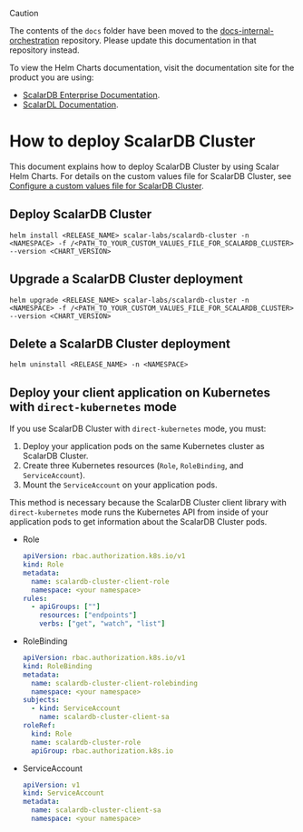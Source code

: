 > [!CAUTION]
> 
> The contents of the `docs` folder have been moved to the [docs-internal-orchestration](https://github.com/scalar-labs/docs-internal-orchestration) repository. Please update this documentation in that repository instead.
> 
> To view the Helm Charts documentation, visit the documentation site for the product you are using:
> 
> - [ScalarDB Enterprise Documentation](https://scalardb.scalar-labs.com/docs/latest/helm-charts/getting-started-scalar-helm-charts/).
> - [ScalarDL Documentation](https://scalardl.scalar-labs.com/docs/latest/helm-charts/getting-started-scalar-helm-charts/).

# How to deploy ScalarDB Cluster

This document explains how to deploy ScalarDB Cluster by using Scalar Helm Charts. For details on the custom values file for ScalarDB Cluster, see [Configure a custom values file for ScalarDB Cluster](./configure-custom-values-scalardb-cluster.md).

## Deploy ScalarDB Cluster

```console
helm install <RELEASE_NAME> scalar-labs/scalardb-cluster -n <NAMESPACE> -f /<PATH_TO_YOUR_CUSTOM_VALUES_FILE_FOR_SCALARDB_CLUSTER> --version <CHART_VERSION>
```

## Upgrade a ScalarDB Cluster deployment

```console
helm upgrade <RELEASE_NAME> scalar-labs/scalardb-cluster -n <NAMESPACE> -f /<PATH_TO_YOUR_CUSTOM_VALUES_FILE_FOR_SCALARDB_CLUSTER> --version <CHART_VERSION>
```

## Delete a ScalarDB Cluster deployment

```console
helm uninstall <RELEASE_NAME> -n <NAMESPACE>
```

## Deploy your client application on Kubernetes with `direct-kubernetes` mode

If you use ScalarDB Cluster with `direct-kubernetes` mode, you must:

1. Deploy your application pods on the same Kubernetes cluster as ScalarDB Cluster.
2. Create three Kubernetes resources (`Role`, `RoleBinding`, and `ServiceAccount`).
3. Mount the `ServiceAccount` on your application pods.

This method is necessary because the ScalarDB Cluster client library with `direct-kubernetes` mode runs the Kubernetes API from inside of your application pods to get information about the ScalarDB Cluster pods.

* Role
  ```yaml
  apiVersion: rbac.authorization.k8s.io/v1
  kind: Role
  metadata:
    name: scalardb-cluster-client-role
    namespace: <your namespace>
  rules:
    - apiGroups: [""]
      resources: ["endpoints"]
      verbs: ["get", "watch", "list"]
  ```
* RoleBinding
  ```yaml
  apiVersion: rbac.authorization.k8s.io/v1
  kind: RoleBinding
  metadata:
    name: scalardb-cluster-client-rolebinding
    namespace: <your namespace>
  subjects:
    - kind: ServiceAccount
      name: scalardb-cluster-client-sa
  roleRef:
    kind: Role
    name: scalardb-cluster-role
    apiGroup: rbac.authorization.k8s.io
  ```
* ServiceAccount
  ```yaml
  apiVersion: v1
  kind: ServiceAccount
  metadata:
    name: scalardb-cluster-client-sa
    namespace: <your namespace>
  ```
